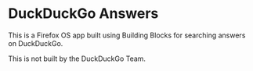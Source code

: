 DuckDuckGo Answers
===============

This is a Firefox OS app built using Building Blocks for searching answers on DuckDuckGo.

This is not built by the DuckDuckGo Team.
